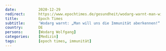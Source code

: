 ```yaml
---
date:          2020-12-29
redirect:      https://www.epochtimes.de/gesundheit/wodarg-warnt-man-will-uns-die-immunitaet-aberkennen-a3412889.html
title:         Epoch Times
subtitle:      'Wodarg warnt: „Man will uns die Immunität aberkennen!“'
country:       DE
persons:       [Wodarg Wolfgang]
categories:    [Medizin]
tags:          [epoch times, immunität]
---
```

